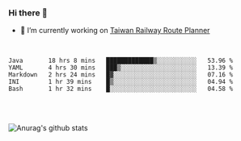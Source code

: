 ### Hi there 👋

- 🔭 I’m currently working on [Taiwan Railway Route Planner](https://github.com/Taiwan-Railway-Route-Planner)

<br/>

<!--START_SECTION:waka-->
```text
Java       18 hrs 8 mins   █████████████▒░░░░░░░░░░░   53.96 % 
YAML       4 hrs 30 mins   ███▒░░░░░░░░░░░░░░░░░░░░░   13.39 % 
Markdown   2 hrs 24 mins   █▓░░░░░░░░░░░░░░░░░░░░░░░   07.16 % 
INI        1 hr 39 mins    █▒░░░░░░░░░░░░░░░░░░░░░░░   04.94 % 
Bash       1 hr 32 mins    █░░░░░░░░░░░░░░░░░░░░░░░░   04.58 % 
```
<!--END_SECTION:waka-->

<br/>
<br/>

![Anurag's github stats](https://github-readme-stats.vercel.app/api?username=DepickereSven&show_icons=true&theme=tokyonight)



<!--
**DepickereSven/DepickereSven** is a ✨ _special_ ✨ repository because its `README.md` (this file) appears on your GitHub profile.

Here are some ideas to get you started:

- 🔭 I’m currently working on ...
- 🌱 I’m currently learning ...
- 👯 I’m looking to collaborate on ...
- 🤔 I’m looking for help with ...
- 💬 Ask me about ...
- 📫 How to reach me: ...
- 😄 Pronouns: ...
- ⚡ Fun fact: ...
-->
